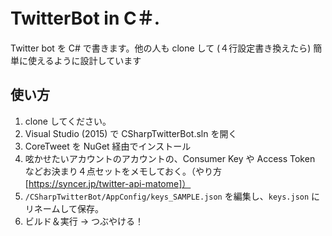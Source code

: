 # TwitterBot in C＃.
  
Twitter bot を C# で書きます。他の人も clone して (４行設定書き換えたら) 簡単に使えるように設計しています    

## 使い方

1. clone してください。
1. Visual Studio (2015) で CSharpTwitterBot.sln を開く
1. CoreTweet を NuGet 経由でインストール
1. 呟かせたいアカウントのアカウントの、Consumer Key や Access Token などお決まり４点セットをメモしておく。（やり方 [https://syncer.jp/twitter-api-matome]）
1. `/CSharpTwitterBot/AppConfig/keys_SAMPLE.json` を編集し、`keys.json` にリネームして保存。
1. ビルド＆実行 → つぶやける！
